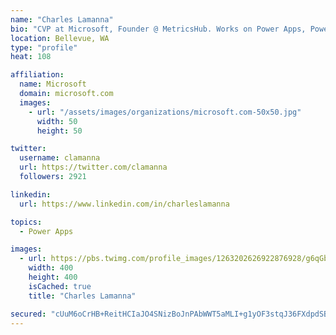 ```yaml
---
name: "Charles Lamanna"
bio: "CVP at Microsoft, Founder @ MetricsHub. Works on Power Apps, Power Automate, Power Virtual Agent, Common Data Service and Dynamics 365."
location: Bellevue, WA
type: "profile"
heat: 108

affiliation:
  name: Microsoft
  domain: microsoft.com
  images:
    - url: "/assets/images/organizations/microsoft.com-50x50.jpg"
      width: 50
      height: 50

twitter:
  username: clamanna
  url: https://twitter.com/clamanna
  followers: 2921

linkedin:
  url: https://www.linkedin.com/in/charleslamanna

topics:
  - Power Apps

images:
  - url: https://pbs.twimg.com/profile_images/1263202626922876928/g6qGbHZ-_400x400.jpg
    width: 400
    height: 400
    isCached: true
    title: "Charles Lamanna"

secured: "cUuM6oCrHB+ReitHCIaJO4SNizBoJnPAbWWT5aMLI+g1yOF3stqJ36FXdpdSBgYvffe+pEQsM8pjm2zq9z+NTLeZ1IQI/UU2FyIe2t+l9PPXjM29LQPZBIkV6mQX2XQOAMjOvnfNHxI8wtpAKqzaCZI8T7dtvZN12+31m90LUbfi7UmlzxTds8IWejb8CDlKZ9oOjImNs+LH31LYt8lljG3nDNwuIP1d8PFKn17Lq1AWoU5knx/BYR6FW2JciK+kqnurVzJvsVDnPJ0ZYFr93rywI++BOlJJvgx9OdYlXDbeXhpf4TCNQXdRHC/I8vpV4txXB0CqDltWlOyFfJbX8vGcI09YZL9eWJK/GQfAGhA01CODqZgpRa7zVHzhoXK26zVskjVwnLI6SA7e7+JPx5CHrqlvxtBVSjUP60dD51g=;bR7GGDdo4Anxg38MgpEJ9Q=="
---
```


